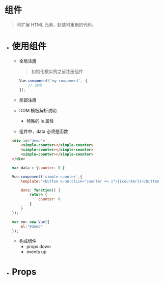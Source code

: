 # 组件
  > 可扩展 HTML 元素，封装可重用的代码。

- # 使用组件

  + 全局注册
    > 初始化根实例之前注册组件

    ```Javascript
    Vue.component('my-component', {
	    // 选项
    });
    ```

  + 局部注册

  + DOM 模板解析说明
    * 特殊的 is 属性

  + 组件中，data 必须是函数 

   ```html
   <div id="demo">
       <simple-counter></simple-counter>
       <simple-counter></simple-counter>
       <simple-counter></simple-counter>
   </div>
   ```
   
   ```Javascript
   var data = {counter: 0 }
   
   Vue.component('simple-counter',{
       template:'<button v-on:click="counter += 1">{{counter}}</button>',

       data: function() {
           return {
               counter: 0 
           }
       }
   });

   var vm= new Vue({
       el:"#demo"
   });
   ```

    + 构成组件
	  * props down
	  * events up
	
- # Props

